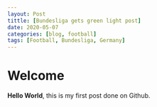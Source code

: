```yaml
---
layout: Post
tittle: [Bundesliga gets green light post]
date: 2020-05-07
categories: [blog, football]
tags: [Football, Bundesliga, Germany]
---
```


# Welcome
**Hello World**, this is my first post done on Github. 
